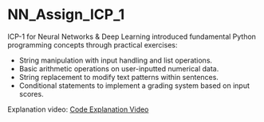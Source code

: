 # NN_Assign_ICP_1

ICP-1 for Neural Networks & Deep Learning introduced fundamental Python programming concepts through practical exercises:

- String manipulation with input handling and list operations.
- Basic arithmetic operations on user-inputted numerical data.
- String replacement to modify text patterns within sentences.
- Conditional statements to implement a grading system based on input scores.


Explanation video:  [Code Explanation Video](https://drive.google.com/file/d/1-LmlYPsUHGtgkoltwrwh5hUsM3jo0obJ/view?usp=drive_link)
